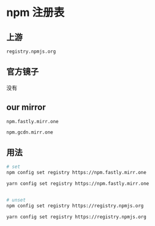 # npm 注册表

## 上游

`registry.npmjs.org`

## 官方镜子

没有

## our mirror

`npm.fastly.mirr.one`

`npm.gcdn.mirr.one`

## 用法

```sh
# set
npm config set registry https://npm.fastly.mirr.one

yarn config set registry https://npm.fastly.mirr.one


# unset
npm config set registry https://registry.npmjs.org

yarn config set registry https://registry.npmjs.org
```
